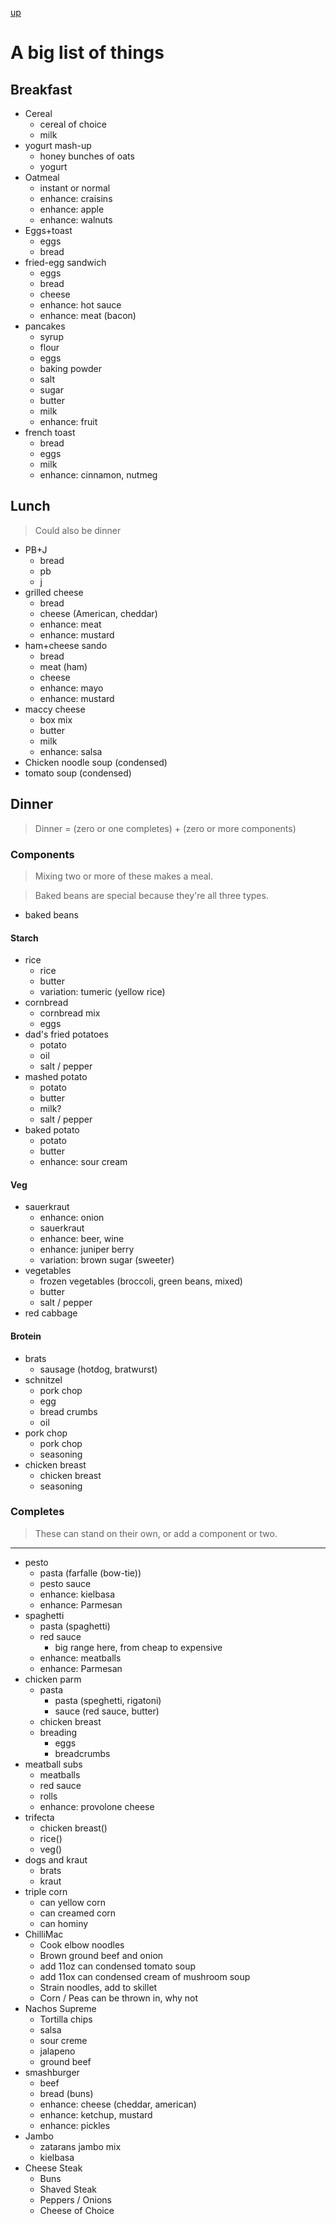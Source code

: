 [up](./index.md)

# A big list of things

## Breakfast

- Cereal
	- cereal of choice
	- milk
- yogurt mash-up
	- honey bunches of oats
	- yogurt
- Oatmeal
	- instant or normal
	- enhance: craisins
	- enhance: apple
	- enhance: walnuts
- Eggs+toast
	- eggs
	- bread
- fried-egg sandwich
	- eggs
	- bread
	- cheese
	- enhance: hot sauce
	- enhance: meat (bacon)
- pancakes
	- syrup
	- flour
	- eggs
	- baking powder
	- salt
	- sugar
	- butter
	- milk
	- enhance: fruit
- french toast
	- bread
	- eggs
	- milk
	- enhance: cinnamon, nutmeg

## Lunch

> Could also be dinner

- PB+J
	- bread
	- pb
	- j
- grilled cheese
	- bread
	- cheese (American, cheddar)
	- enhance: meat
	- enhance: mustard
- ham+cheese sando
	- bread
	- meat (ham)
	- cheese
	- enhance: mayo
	- enhance: mustard
- maccy cheese
	- box mix
	- butter
	- milk
	- enhance: salsa
- Chicken noodle soup (condensed)
- tomato soup (condensed)

## Dinner

> Dinner = (zero or one completes) + (zero or more components)

### Components

> Mixing two or more of these makes a meal.

> Baked beans are special because they're all three types.

- baked beans

#### Starch

- rice
	- rice
	- butter
	- variation: tumeric (yellow rice)
- cornbread
	- cornbread mix
	- eggs
- dad's fried potatoes
	- potato
	- oil
	- salt / pepper
- mashed potato
	- potato
	- butter
	- milk?
	- salt / pepper
- baked potato
	- potato
	- butter
	- enhance: sour cream

#### Veg

- sauerkraut
	- enhance: onion
	- sauerkraut
	- enhance: beer, wine
	- enhance: juniper berry
	- variation: brown sugar (sweeter)
- vegetables
	- frozen vegetables (broccoli, green beans, mixed)
	- butter
	- salt / pepper
- red cabbage

#### Brotein

- brats
	- sausage (hotdog, bratwurst)
- schnitzel
	- pork chop
	- egg
	- bread crumbs
	- oil
- pork chop
	- pork chop
	- seasoning
- chicken breast
	- chicken breast
	- seasoning

### Completes

> These can stand on their own, or add a component or two.

---

- pesto
	- pasta (farfalle (bow-tie))
	- pesto sauce
	- enhance: kielbasa
	- enhance: Parmesan
- spaghetti
	- pasta (spaghetti)
	- red sauce
		- big range here, from cheap to expensive
	- enhance: meatballs
	- enhance: Parmesan
- chicken parm
	- pasta
		- pasta (speghetti, rigatoni)
		- sauce (red sauce, butter)
	- chicken breast
	- breading
		- eggs
		- breadcrumbs
- meatball subs
	- meatballs
	- red sauce
	- rolls
	- enhance: provolone cheese
- trifecta
	- chicken breast()
	- rice()
	- veg()
- dogs and kraut
	- brats
	- kraut
- triple corn
	- can yellow corn
	- can creamed corn
	- can hominy
- ChilliMac
	- Cook elbow noodles
	- Brown ground beef and onion
	- add 11oz can condensed tomato soup
	- add 11ox can condensed cream of mushroom soup
	- Strain noodles, add to skillet
	- Corn / Peas can be thrown in, why not
- Nachos Supreme
	- Tortilla chips
	- salsa
	- sour creme
	- jalapeno
	- ground beef
- smashburger
	- beef
	- bread (buns)
	- enhance: cheese (cheddar, american)
	- enhance: ketchup, mustard
	- enhance: pickles
- Jambo
	- zatarans jambo mix
	- kielbasa
- Cheese Steak
	- Buns
	- Shaved Steak
	- Peppers / Onions
	- Cheese of Choice
